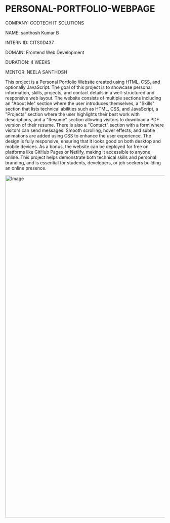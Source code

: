 # PERSONAL-PORTFOLIO-WEBPAGE
COMPANY: CODTECH IT SOLUTIONS

NAME: santhosh Kumar B

INTERN ID: CITS0D437

DOMAIN: Frontend Web Development

DURATION: 4 WEEKS

MENTOR: NEELA SANTHOSH

This project is a Personal Portfolio Website created using HTML, CSS, and optionally JavaScript. The goal of this project is to showcase personal information, skills, projects, and contact details in a well-structured and responsive web layout. The website consists of multiple sections including an "About Me" section where the user introduces themselves, a "Skills" section that lists technical abilities such as HTML, CSS, and JavaScript, a "Projects" section where the user highlights their best work with descriptions, and a "Resume" section allowing visitors to download a PDF version of their resume. There is also a "Contact" section with a form where visitors can send messages. Smooth scrolling, hover effects, and subtle animations are added using CSS to enhance the user experience. The design is fully responsive, ensuring that it looks good on both desktop and mobile devices. As a bonus, the website can be deployed for free on platforms like GitHub Pages or Netlify, making it accessible to anyone online. This project helps demonstrate both technical skills and personal branding, and is essential for students, developers, or job seekers building an online presence.

<img width="1920" height="1080" alt="Image" src="https://github.com/user-attachments/assets/96984f0f-b3ed-470a-b71b-19fcf7aa2216" />
